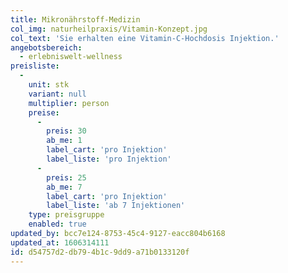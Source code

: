 ```yaml
---
title: Mikronährstoff-Medizin
col_img: naturheilpraxis/Vitamin-Konzept.jpg
col_text: 'Sie erhalten eine Vitamin-C-Hochdosis Injektion.'
angebotsbereich:
  - erlebniswelt-wellness
preisliste:
  -
    unit: stk
    variant: null
    multiplier: person
    preise:
      -
        preis: 30
        ab_me: 1
        label_cart: 'pro Injektion'
        label_liste: 'pro Injektion'
      -
        preis: 25
        ab_me: 7
        label_cart: 'pro Injektion'
        label_liste: 'ab 7 Injektionen'
    type: preisgruppe
    enabled: true
updated_by: bcc7e124-8753-45c4-9127-eacc804b6168
updated_at: 1606314111
id: d54757d2-db79-4b1c-9dd9-a71b0133120f
---
```

